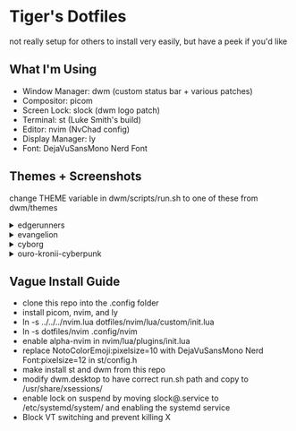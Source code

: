 # Tiger's Dotfiles
not really setup for others to install very easily, but have a peek if you'd like

## What I'm Using
- Window Manager: dwm (custom status bar + various patches)
- Compositor: picom
- Screen Lock: slock (dwm logo patch)
- Terminal: st (Luke Smith's build)
- Editor: nvim (NvChad config)
- Display Manager: ly
- Font: DejaVuSansMono Nerd Font

## Themes + Screenshots
change THEME variable in dwm/scripts/run.sh to one of these from dwm/themes
<details>
  <summary>edgerunners</summary>
  <img src="https://i.tigr.dev/leknbszq.png">
  <img src="https://i.tigr.dev/leknb497.png">
</details>
<details>
  <summary>evangelion</summary>
  <img src="https://i.tigr.dev/lekn4vye.png">
  <img src="https://i.tigr.dev/lekn6cv2.png">
</details>
<details>
  <summary>cyborg</summary>
  <img src="https://i.tigr.dev/lekw3iuk.png">
  <img src="https://i.tigr.dev/lekw3b0y.png">
</details>
<details>
  <summary>ouro-kronii-cyberpunk</summary>
  <img src="https://i.tigr.dev/leknelyg.png">
  <img src="https://i.tigr.dev/leknfeqd.png">
</details>

## Vague Install Guide
- clone this repo into the .config folder
- install picom, nvim, and ly
- ln -s ../../../nvim.lua dotfiles/nvim/lua/custom/init.lua
- ln -s dotfiles/nvim .config/nvim
- enable alpha-nvim in nvim/lua/plugins/init.lua
- replace NotoColorEmoji:pixelsize=10 with DejaVuSansMono Nerd Font:pixelsize=12 in st/config.h
- make install st and dwm from this repo
- modify dwm.desktop to have correct run.sh path and copy to /usr/share/xsessions/
- enable lock on suspend by moving slock@.service to /etc/systemd/system/ and enabling the systemd service
- Block VT switching and prevent killing X
